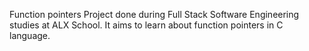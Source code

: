 Function pointers
Project done during Full Stack Software Engineering studies at ALX School. It aims to learn about function pointers in C language.
